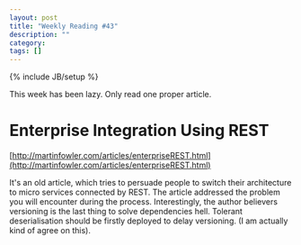 ```yaml
---
layout: post
title: "Weekly Reading #43"
description: ""
category: 
tags: []
---
```


{% include JB/setup %}

This week has been lazy. Only read one proper article. 

# Enterprise Integration Using REST

[http://martinfowler.com/articles/enterpriseREST.html](http://martinfowler.com/articles/enterpriseREST.html)

It's an old article, which tries to persuade people to switch their architecture to micro services connected by REST. The article addressed the problem you will encounter during the process. Interestingly, the author believers versioning is the last thing to solve dependencies hell. Tolerant deserialisation should be firstly deployed to delay versioning. (I am actually kind of agree on this). 

